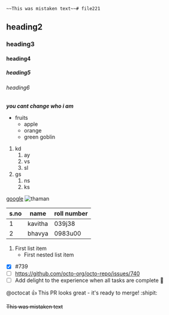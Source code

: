 	~~This was mistaken text~~# file221
## heading2
### heading3
#### heading4
##### heading5
###### heading6
***you cant change who i am***
* fruits
  * apple
  * orange 
  * green goblin 
1. kd
    1. ay
    2. vs
    3. sl
2. gs
    1. ns
    2. ks
   
[google](https://www.vrsiddhartha.ac.in/)
![thaman](https://chaibisket.com/wp-content/uploads/2021/12/akhandss-copy.jpg)

s.no|name|roll number
-----|----|----------
1|kavitha|039j38
2|bhavya|0983u00
1. First list item
   - First nested list item
- [x] #739
- [ ] https://github.com/octo-org/octo-repo/issues/740
- [ ] Add delight to the experience when all tasks are complete :tada:

@octocat :+1: This PR looks great - it's ready to merge! :shipit:


~~This was mistaken text~~
